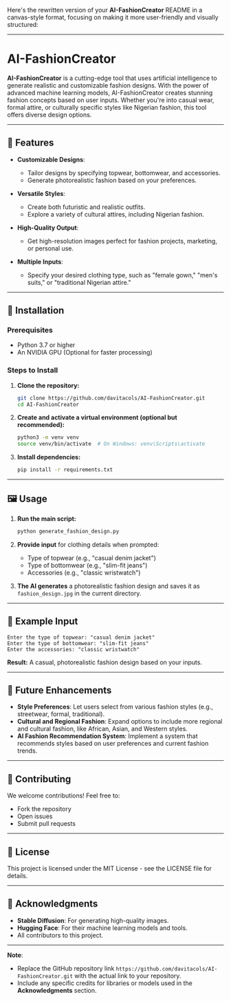 Here's the rewritten version of your **AI-FashionCreator** README in a canvas-style format, focusing on making it more user-friendly and visually structured:

---

# AI-FashionCreator

**AI-FashionCreator** is a cutting-edge tool that uses artificial intelligence to generate realistic and customizable fashion designs. With the power of advanced machine learning models, AI-FashionCreator creates stunning fashion concepts based on user inputs. Whether you're into casual wear, formal attire, or culturally specific styles like Nigerian fashion, this tool offers diverse design options.

---

## 🎨 **Features**

- **Customizable Designs**: 
  - Tailor designs by specifying topwear, bottomwear, and accessories.
  - Generate photorealistic fashion based on your preferences.
  
- **Versatile Styles**: 
  - Create both futuristic and realistic outfits.
  - Explore a variety of cultural attires, including Nigerian fashion.

- **High-Quality Output**: 
  - Get high-resolution images perfect for fashion projects, marketing, or personal use.

- **Multiple Inputs**: 
  - Specify your desired clothing type, such as "female gown," "men's suits," or "traditional Nigerian attire."

---

## 🚀 **Installation**

### **Prerequisites**
- Python 3.7 or higher
- An NVIDIA GPU (Optional for faster processing)

### **Steps to Install**

1. **Clone the repository:**

   ```bash
   git clone https://github.com/davitacols/AI-FashionCreator.git
   cd AI-FashionCreator
   ```

2. **Create and activate a virtual environment (optional but recommended):**

   ```bash
   python3 -m venv venv
   source venv/bin/activate  # On Windows: venv\Scripts\activate
   ```

3. **Install dependencies:**

   ```bash
   pip install -r requirements.txt
   ```

---

## 🖼️ **Usage**

1. **Run the main script:**

   ```bash
   python generate_fashion_design.py
   ```

2. **Provide input** for clothing details when prompted:
   - Type of topwear (e.g., "casual denim jacket")
   - Type of bottomwear (e.g., "slim-fit jeans")
   - Accessories (e.g., "classic wristwatch")

3. **The AI generates** a photorealistic fashion design and saves it as `fashion_design.jpg` in the current directory.

---

## 🎯 **Example Input**

```plaintext
Enter the type of topwear: "casual denim jacket"
Enter the type of bottomwear: "slim-fit jeans"
Enter the accessories: "classic wristwatch"
```

**Result:** A casual, photorealistic fashion design based on your inputs.

---

## 🚀 **Future Enhancements**

- **Style Preferences**: Let users select from various fashion styles (e.g., streetwear, formal, traditional).
- **Cultural and Regional Fashion**: Expand options to include more regional and cultural fashion, like African, Asian, and Western styles.
- **AI Fashion Recommendation System**: Implement a system that recommends styles based on user preferences and current fashion trends.

---

## 🤝 **Contributing**

We welcome contributions! Feel free to:
- Fork the repository
- Open issues
- Submit pull requests

---

## 📜 **License**

This project is licensed under the MIT License - see the LICENSE file for details.

---

## 👏 **Acknowledgments**

- **Stable Diffusion**: For generating high-quality images.
- **Hugging Face**: For their machine learning models and tools.
- All contributors to this project.

---

**Note**:  
- Replace the GitHub repository link `https://github.com/davitacols/AI-FashionCreator.git` with the actual link to your repository.
- Include any specific credits for libraries or models used in the **Acknowledgments** section.

